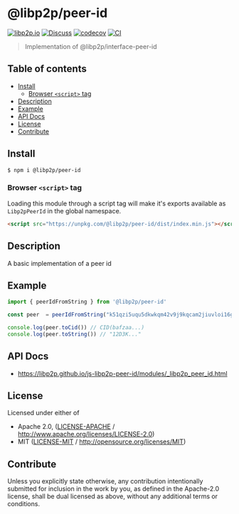 # @libp2p/peer-id <!-- omit in toc -->

[![libp2p.io](https://img.shields.io/badge/project-libp2p-yellow.svg?style=flat-square)](http://libp2p.io/)
[![Discuss](https://img.shields.io/discourse/https/discuss.libp2p.io/posts.svg?style=flat-square)](https://discuss.libp2p.io)
[![codecov](https://img.shields.io/codecov/c/github/libp2p/js-libp2p-peer-id.svg?style=flat-square)](https://codecov.io/gh/libp2p/js-libp2p-peer-id)
[![CI](https://img.shields.io/github/actions/workflow/status/libp2p/js-libp2p-peer-id/js-test-and-release.yml?branch=master\&style=flat-square)](https://github.com/libp2p/js-libp2p-peer-id/actions/workflows/js-test-and-release.yml?query=branch%3Amaster)

> Implementation of @libp2p/interface-peer-id

## Table of contents <!-- omit in toc -->

- [Install](#install)
  - [Browser `<script>` tag](#browser-script-tag)
- [Description](#description)
- [Example](#example)
- [API Docs](#api-docs)
- [License](#license)
- [Contribute](#contribute)

## Install

```console
$ npm i @libp2p/peer-id
```

### Browser `<script>` tag

Loading this module through a script tag will make it's exports available as `Libp2pPeerId` in the global namespace.

```html
<script src="https://unpkg.com/@libp2p/peer-id/dist/index.min.js"></script>
```

## Description

A basic implementation of a peer id

## Example

```JavaScript
import { peerIdFromString } from '@libp2p/peer-id'

const peer  = peerIdFromString("k51qzi5uqu5dkwkqm42v9j9kqcam2jiuvloi16g72i4i4amoo2m8u3ol3mqu6s")

console.log(peer.toCid()) // CID(bafzaa...)
console.log(peer.toString()) // "12D3K..."
```

## API Docs

- <https://libp2p.github.io/js-libp2p-peer-id/modules/_libp2p_peer_id.html>

## License

Licensed under either of

- Apache 2.0, ([LICENSE-APACHE](LICENSE-APACHE) / <http://www.apache.org/licenses/LICENSE-2.0>)
- MIT ([LICENSE-MIT](LICENSE-MIT) / <http://opensource.org/licenses/MIT>)

## Contribute

Unless you explicitly state otherwise, any contribution intentionally submitted for inclusion in the work by you, as defined in the Apache-2.0 license, shall be dual licensed as above, without any additional terms or conditions.
